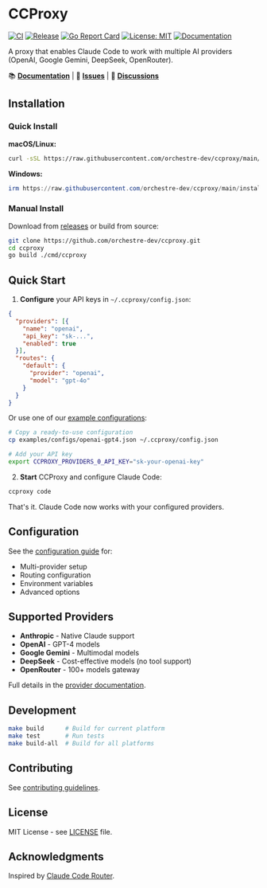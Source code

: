 # CCProxy

[![CI](https://github.com/orchestre-dev/ccproxy/actions/workflows/ci.yml/badge.svg)](https://github.com/orchestre-dev/ccproxy/actions/workflows/ci.yml)
[![Release](https://github.com/orchestre-dev/ccproxy/actions/workflows/release.yml/badge.svg)](https://github.com/orchestre-dev/ccproxy/actions/workflows/release.yml)
[![Go Report Card](https://goreportcard.com/badge/github.com/orchestre-dev/ccproxy)](https://goreportcard.com/report/github.com/orchestre-dev/ccproxy)
[![License: MIT](https://img.shields.io/badge/License-MIT-blue.svg)](https://opensource.org/licenses/MIT)
[![Documentation](https://img.shields.io/badge/docs-ccproxy.orchestre.dev-blue)](https://ccproxy.orchestre.dev)

A proxy that enables Claude Code to work with multiple AI providers (OpenAI, Google Gemini, DeepSeek, OpenRouter).

📚 **[Documentation](https://ccproxy.orchestre.dev)** | 🐛 **[Issues](https://github.com/orchestre-dev/ccproxy/issues)** | 💬 **[Discussions](https://github.com/orchestre-dev/ccproxy/discussions)**

## Installation

### Quick Install

**macOS/Linux:**
```bash
curl -sSL https://raw.githubusercontent.com/orchestre-dev/ccproxy/main/install.sh | bash
```

**Windows:**
```powershell
irm https://raw.githubusercontent.com/orchestre-dev/ccproxy/main/install.ps1 | iex
```

### Manual Install

Download from [releases](https://github.com/orchestre-dev/ccproxy/releases) or build from source:

```bash
git clone https://github.com/orchestre-dev/ccproxy.git
cd ccproxy
go build ./cmd/ccproxy
```

## Quick Start

1. **Configure** your API keys in `~/.ccproxy/config.json`:
```json
{
  "providers": [{
    "name": "openai",
    "api_key": "sk-...",
    "enabled": true
  }],
  "routes": {
    "default": {
      "provider": "openai",
      "model": "gpt-4o"
    }
  }
}
```

Or use one of our [example configurations](examples/configs/):
```bash
# Copy a ready-to-use configuration
cp examples/configs/openai-gpt4.json ~/.ccproxy/config.json

# Add your API key
export CCPROXY_PROVIDERS_0_API_KEY="sk-your-openai-key"
```

2. **Start** CCProxy and configure Claude Code:
```bash
ccproxy code
```

That's it. Claude Code now works with your configured providers.

## Configuration

See the [configuration guide](https://ccproxy.orchestre.dev/guide/configuration) for:
- Multi-provider setup
- Routing configuration
- Environment variables
- Advanced options

## Supported Providers

- **Anthropic** - Native Claude support
- **OpenAI** - GPT-4 models
- **Google Gemini** - Multimodal models
- **DeepSeek** - Cost-effective models (no tool support)
- **OpenRouter** - 100+ models gateway

Full details in the [provider documentation](https://ccproxy.orchestre.dev/providers/).

## Development

```bash
make build      # Build for current platform
make test       # Run tests
make build-all  # Build for all platforms
```

## Contributing

See [contributing guidelines](docs/guide/contributing.md).

## License

MIT License - see [LICENSE](LICENSE) file.

## Acknowledgments

Inspired by [Claude Code Router](https://github.com/musistudio/claude-router).